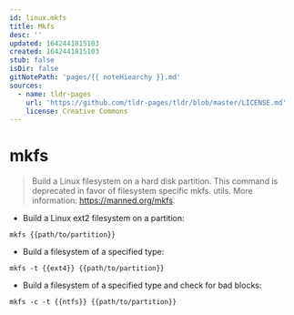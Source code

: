 ```yaml
---
id: linux.mkfs
title: Mkfs
desc: ''
updated: 1642441815103
created: 1642441815103
stub: false
isDir: false
gitNotePath: 'pages/{{ noteHiearchy }}.md'
sources:
  - name: tldr-pages
    url: 'https://github.com/tldr-pages/tldr/blob/master/LICENSE.md'
    license: Creative Commons
---
```

# mkfs

> Build a Linux filesystem on a hard disk partition.
> This command is deprecated in favor of filesystem specific mkfs.<type> utils.
> More information: <https://manned.org/mkfs>.

- Build a Linux ext2 filesystem on a partition:

`mkfs {{path/to/partition}}`

- Build a filesystem of a specified type:

`mkfs -t {{ext4}} {{path/to/partition}}`

- Build a filesystem of a specified type and check for bad blocks:

`mkfs -c -t {{ntfs}} {{path/to/partition}}`

